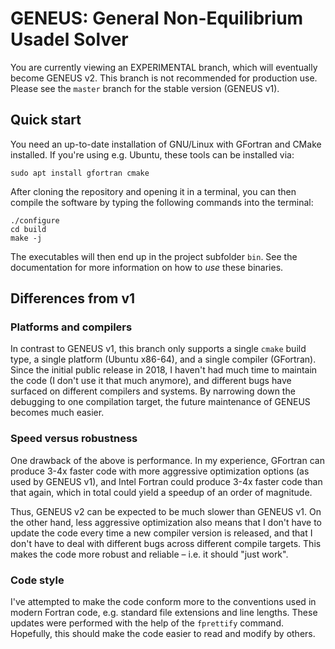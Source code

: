 # GENEUS: General Non-Equilibrium Usadel Solver

You are currently viewing an EXPERIMENTAL branch, which will eventually
become GENEUS v2. This branch is not recommended for production use.
Please see the `master` branch for the stable version (GENEUS v1).

## Quick start
You need an up-to-date installation of GNU/Linux with GFortran and CMake
installed. If you're using e.g. Ubuntu, these tools can be installed via:

	sudo apt install gfortran cmake

After cloning the repository and opening it in a terminal, you can then
compile the software by typing the following commands into the terminal:

	./configure
	cd build
	make -j

The executables will then end up in the project subfolder `bin`. See
the documentation for more information on how to *use* these binaries.

## Differences from v1
### Platforms and compilers
In contrast to GENEUS v1, this branch only supports a single `cmake` build
type, a single platform (Ubuntu x86-64), and a single compiler (GFortran).
Since the initial public release in 2018, I haven't had much time to maintain
the code (I don't use it that much anymore), and different bugs have surfaced
on different compilers and systems. By narrowing down the debugging to one
compilation target, the future maintenance of GENEUS becomes much easier.

### Speed versus robustness
One drawback of the above is performance. In my experience, GFortran can
produce 3-4x faster code with more aggressive optimization options (as
used by GENEUS v1), and Intel Fortran could produce 3-4x faster code than
that again, which in total could yield a speedup of an order of magnitude.

Thus, GENEUS v2 can be expected to be much slower than GENEUS v1. On the
other hand, less aggressive optimization also means that I don't have to
update the code every time a new compiler version is released, and that
I don't have to deal with different bugs across different compile targets.
This makes the code more robust and reliable – i.e. it should "just work".

### Code style
I've attempted to make the code conform more to the conventions used
in modern Fortran code, e.g. standard file extensions and line lengths.
These updates were performed with the help of the `fprettify` command.
Hopefully, this should make the code easier to read and modify by others.
